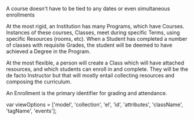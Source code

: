 A course doesn't have to be tied to any dates or even simultaneous enrollments

At the most rigid, an Institution has many Programs, which have Courses. Instances of these courses, Classes, meet during specific Terms, using specific Resources (rooms, etc). When a Student has completed a number of classes with requisite Grades, the student will be deemed to have achieved a Degree in the Program.

At the most flexible, a person will create a Class which will have attached resources, and which students can enroll in and complete. They will be the de facto Instructor but that will mostly entail collecting resources and composing the curriculum.

An Enrollment is the primary identifier for grading and attendance.


var viewOptions = ['model', 'collection', 'el', 'id', 'attributes', 'className', 'tagName', 'events'];
